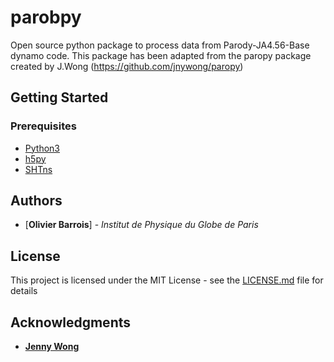 # parobpy

Open source python package to process data from Parody-JA4.56-Base dynamo code.
This package has been adapted from the paropy package created by J.Wong (https://github.com/jnywong/paropy)

## Getting Started

### Prerequisites
- [Python3](https://www.python.org/)
- [h5py](https://www.h5py.org/)
- [SHTns](https://bitbucket.org/nschaeff/shtns/src/master/)

## Authors

* [**Olivier Barrois**] - *Institut de Physique du Globe de Paris*

## License

This project is licensed under the MIT License - see the [LICENSE.md](LICENSE.md) file for details

## Acknowledgments

* [**Jenny Wong**](https://jnywong.netlify.app/)
